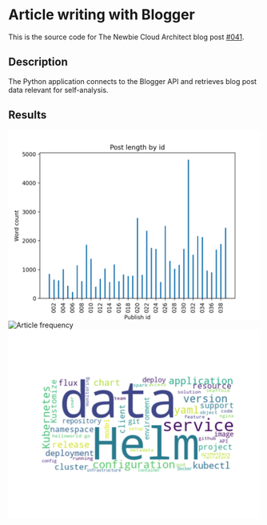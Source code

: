 # Article writing with Blogger
This is the source code for The Newbie Cloud Architect blog post [#041](https://tncad.blogspot.com/2020/08/041-article-writing-with-google-blogger.html). 

## Description
The Python application connects to the Blogger API and retrieves blog post data relevant for self-analysis.

## Results
![Article length](lengthbyid.png)
![Article frequency](numberperweek.png)
![Wordcloud](wordcloud.png)
